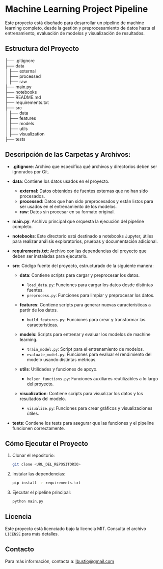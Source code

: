 # Machine Learning Project Pipeline

Este proyecto está diseñado para desarrollar un pipeline de machine learning completo, desde la gestión y preprocesamiento de datos hasta el entrenamiento, evaluación de modelos y visualización de resultados.

## Estructura del Proyecto

├── .gitignore  
├── data  
│   ├── external  
│   ├── processed  
│   ├── raw  
├── main.py  
├── notebooks  
├── README.md  
├── requirements.txt  
├── src  
│   ├── data  
│   ├── features  
│   ├── models  
│   ├── utils  
│   ├── visualization  
├── tests

## Descripción de las Carpetas y Archivos:

- **.gitignore**: Archivo que especifica qué archivos y directorios deben ser ignorados por Git.
  
- **data**: Contiene los datos usados en el proyecto.
  - **external**: Datos obtenidos de fuentes externas que no han sido procesados.
  - **processed**: Datos que han sido preprocesados y están listos para ser usados en el entrenamiento de los modelos.
  - **raw**: Datos sin procesar en su formato original.
  
- **main.py**: Archivo principal que orquesta la ejecución del pipeline completo.

- **notebooks**: Este directorio está destinado a notebooks Jupyter, útiles para realizar análisis exploratorios, pruebas y documentación adicional.

- **requirements.txt**: Archivo con las dependencias del proyecto que deben ser instaladas para ejecutarlo.

- **src**: Código fuente del proyecto, estructurado de la siguiente manera:
  - **data**: Contiene scripts para cargar y preprocesar los datos.
    - `load_data.py`: Funciones para cargar los datos desde distintas fuentes.
    - `preprocess.py`: Funciones para limpiar y preprocesar los datos.
  
  - **features**: Contiene scripts para generar nuevas características a partir de los datos.
    - `build_features.py`: Funciones para crear y transformar las características.

  - **models**: Scripts para entrenar y evaluar los modelos de machine learning.
    - `train_model.py`: Script para el entrenamiento de modelos.
    - `evaluate_model.py`: Funciones para evaluar el rendimiento del modelo usando distintas métricas.

  - **utils**: Utilidades y funciones de apoyo.
    - `helper_functions.py`: Funciones auxiliares reutilizables a lo largo del proyecto.

  - **visualization**: Contiene scripts para visualizar los datos y los resultados del modelo.
    - `visualize.py`: Funciones para crear gráficos y visualizaciones útiles.

- **tests**: Contiene los tests para asegurar que las funciones y el pipeline funcionen correctamente.

## Cómo Ejecutar el Proyecto

1. Clonar el repositorio:

    ```bash
    git clone <URL_DEL_REPOSITORIO>
    ```

2. Instalar las dependencias:

    ```bash
    pip install -r requirements.txt
    ```

3. Ejecutar el pipeline principal:

    ```bash
    python main.py
    ```

## Licencia

Este proyecto está licenciado bajo la licencia MIT. Consulta el archivo `LICENSE` para más detalles.

## Contacto

Para más información, contacta a: [lbustio@gmail.com](mailto:lbustio@gmail.com)